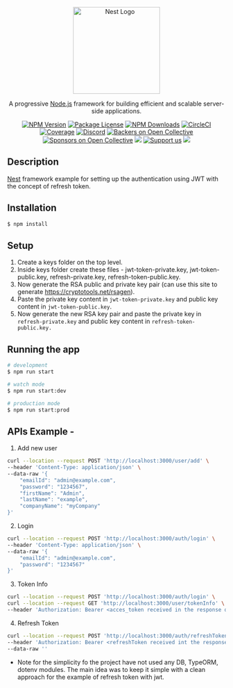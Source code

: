 <p align="center">
  <a href="http://nestjs.com/" target="blank"><img src="https://nestjs.com/img/logo-small.svg" width="200" alt="Nest Logo" /></a>
</p>

[circleci-image]: https://img.shields.io/circleci/build/github/nestjs/nest/master?token=abc123def456
[circleci-url]: https://circleci.com/gh/nestjs/nest

  <p align="center">A progressive <a href="http://nodejs.org" target="_blank">Node.js</a> framework for building efficient and scalable server-side applications.</p>
    <p align="center">
<a href="https://www.npmjs.com/~nestjscore" target="_blank"><img src="https://img.shields.io/npm/v/@nestjs/core.svg" alt="NPM Version" /></a>
<a href="https://www.npmjs.com/~nestjscore" target="_blank"><img src="https://img.shields.io/npm/l/@nestjs/core.svg" alt="Package License" /></a>
<a href="https://www.npmjs.com/~nestjscore" target="_blank"><img src="https://img.shields.io/npm/dm/@nestjs/common.svg" alt="NPM Downloads" /></a>
<a href="https://circleci.com/gh/nestjs/nest" target="_blank"><img src="https://img.shields.io/circleci/build/github/nestjs/nest/master" alt="CircleCI" /></a>
<a href="https://coveralls.io/github/nestjs/nest?branch=master" target="_blank"><img src="https://coveralls.io/repos/github/nestjs/nest/badge.svg?branch=master#9" alt="Coverage" /></a>
<a href="https://discord.gg/G7Qnnhy" target="_blank"><img src="https://img.shields.io/badge/discord-online-brightgreen.svg" alt="Discord"/></a>
<a href="https://opencollective.com/nest#backer" target="_blank"><img src="https://opencollective.com/nest/backers/badge.svg" alt="Backers on Open Collective" /></a>
<a href="https://opencollective.com/nest#sponsor" target="_blank"><img src="https://opencollective.com/nest/sponsors/badge.svg" alt="Sponsors on Open Collective" /></a>
  <a href="https://paypal.me/kamilmysliwiec" target="_blank"><img src="https://img.shields.io/badge/Donate-PayPal-ff3f59.svg"/></a>
    <a href="https://opencollective.com/nest#sponsor"  target="_blank"><img src="https://img.shields.io/badge/Support%20us-Open%20Collective-41B883.svg" alt="Support us"></a>
  <a href="https://twitter.com/nestframework" target="_blank"><img src="https://img.shields.io/twitter/follow/nestframework.svg?style=social&label=Follow"></a>
</p>
  <!--[![Backers on Open Collective](https://opencollective.com/nest/backers/badge.svg)](https://opencollective.com/nest#backer)
  [![Sponsors on Open Collective](https://opencollective.com/nest/sponsors/badge.svg)](https://opencollective.com/nest#sponsor)-->

## Description

[Nest](https://github.com/nestjs/nest) framework example for setting up the authentication using JWT with the concept of refresh token.

## Installation

```bash
$ npm install
```

## Setup
1. Create a keys folder on the top level.
2. Inside keys folder create these files - jwt-token-private.key, jwt-token-public.key, refresh-private.key, refresh-token-public.key.
3. Now generate the RSA public and private key pair (can use this site to generate https://cryptotools.net/rsagen).
4. Paste the private key content in `jwt-token-private.key` and public key content in `jwt-token-public.key`.
5. Now generate the new RSA key pair and paste the private key in `refresh-private.key` and public key content in `refresh-token-public.key.`

## Running the app

```bash
# development
$ npm run start

# watch mode
$ npm run start:dev

# production mode
$ npm run start:prod
```

## APIs Example - 

1. Add new user 
```bash
curl --location --request POST 'http://localhost:3000/user/add' \
--header 'Content-Type: application/json' \
--data-raw '{
    "emailId": "admin@example.com",
    "password": "1234567",
    "firstName": "Admin",
    "lastName": "example",
    "companyName": "myCompany"
}'
```

2. Login 
```bash
curl --location --request POST 'http://localhost:3000/auth/login' \
--header 'Content-Type: application/json' \
--data-raw '{
    "emailId": "admin@example.com",
    "password": "1234567"
}'
```

3. Token Info 
```bash
curl --location --request POST 'http://localhost:3000/auth/login' \
curl --location --request GET 'http://localhost:3000/user/tokenInfo' \
--header 'Authorization: Bearer <acces_token received in the response of auth/login API>'
```

4. Refresh Token
```bash
curl --location --request POST 'http://localhost:3000/auth/refreshToken' \
--header 'Authorization: Bearer <refreshToken received int the response of auth/login API>' \
--data-raw ''
```

* Note for the simplicity fo the project have not used any DB, TypeORM, dotenv modules. The main idea was to keep it simple with a clean approach for the example of refresh token with jwt.
